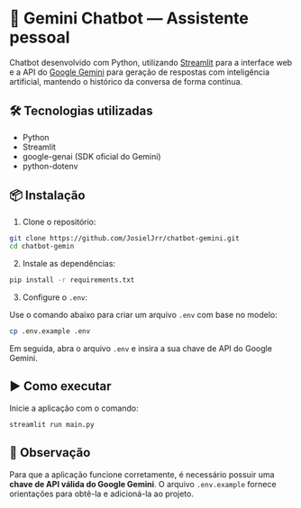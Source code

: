 # 🤖 Gemini Chatbot — Assistente pessoal

Chatbot desenvolvido com Python, utilizando [Streamlit](https://streamlit.io/) para a interface web e a API do [Google Gemini](https://aistudio.google.com/app/apikey) para geração de respostas com inteligência artificial, mantendo o histórico da conversa de forma contínua.

## 🛠️ Tecnologias utilizadas

- Python
- Streamlit
- google-genai (SDK oficial do Gemini)
- python-dotenv

## 📦 Instalação

1. Clone o repositório:

```bash
git clone https://github.com/JosielJrr/chatbot-gemini.git
cd chatbot-gemin
```

2. Instale as dependências:

```bash
pip install -r requirements.txt
```

3. Configure o `.env`:

Use o comando abaixo para criar um arquivo `.env` com base no modelo:

```bash
cp .env.example .env
```

Em seguida, abra o arquivo `.env` e insira a sua chave de API do Google Gemini.

## ▶️ Como executar

Inicie a aplicação com o comando:

```bash
streamlit run main.py
```

## 📌 Observação

Para que a aplicação funcione corretamente, é necessário possuir uma **chave de API válida do Google Gemini**. O arquivo `.env.example` fornece orientações para obtê-la e adicioná-la ao projeto.

